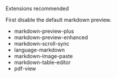 Extensions recommended

First disable the default markdown preview.
- markdown-preview-plus
- markdown-preview-enhanced
- markdown-scroll-sync
- language-markdown
- markdown-image-paste
- markdown-table-editor
- pdf-view
